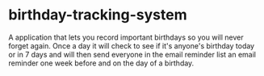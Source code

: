 # birthday-tracking-system
A application that lets you record important birthdays so you will never forget again. Once a day it will check to see if it's anyone's birthday today or in 7 days and will then send everyone in the email reminder list an email reminder one week before and on the day of a birthday.
